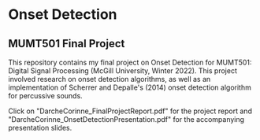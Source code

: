 # Onset Detection

## MUMT501 Final Project

This repository contains my final project on Onset Detection for MUMT501: Digital Signal Processing (McGill University, Winter 2022). This project involved research on onset detection algorithms, as well as an implementation of Scherrer and Depalle's (2014) onset detection algorithm for percussive sounds.

Click on "DarcheCorinne_FinalProjectReport.pdf" for the project report and "DarcheCorinne_OnsetDetectionPresentation.pdf" for the accompanying presentation slides.

